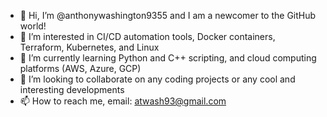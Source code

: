 - 👋 Hi, I’m @anthonywashington9355 and I am a newcomer to the GitHub world!
- 👀 I’m interested in CI/CD automation tools, Docker containers, Terraform, Kubernetes, and Linux
- 🌱 I’m currently learning Python and C++ scripting, and cloud computing platforms (AWS, Azure, GCP)
- 💞️ I’m looking to collaborate on any coding projects or any cool and interesting developments
- 📫 How to reach me, email: atwash93@gmail.com

<!---
anthonywashington9355/anthonywashington9355 is a ✨ special ✨ repository because its `README.md` (this file) appears on your GitHub profile.
You can click the Preview link to take a look at your changes.
--->
